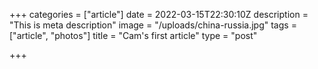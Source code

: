 +++
categories = ["article"]
date = 2022-03-15T22:30:10Z
description = "This is meta description"
image = "/uploads/china-russia.jpg"
tags = ["article", "photos"]
title = "Cam's first article"
type = "post"

+++
